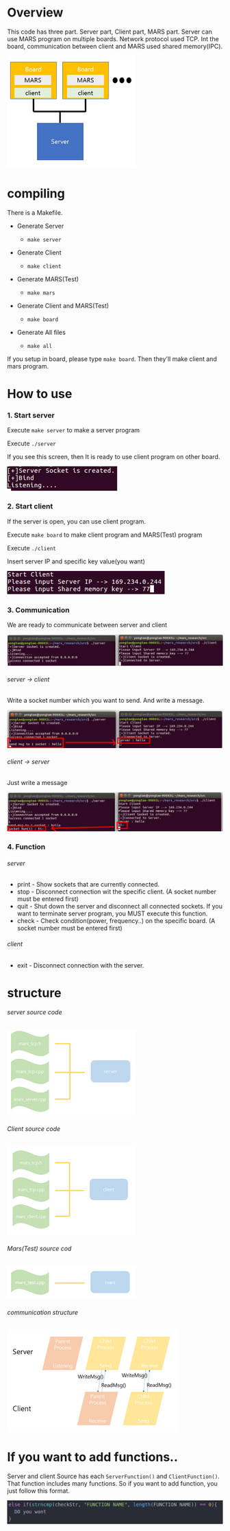 # Overview

This code has three part. Server part, Client part, MARS part.  Server can use MARS program on multiple boards. Network protocol used TCP. Int the board, communication between client and MARS used shared memory(IPC).

![ov](manual_img/ov.png)

# compiling

There is a Makefile. 

- Generate Server
  - `make server`

- Generate Client
  - `make client`
- Generate MARS(Test)
  - `make mars`
- Generate Client and MARS(Test)
  - `make board`
- Generate All files
  - `make all`

If you setup in board, please type `make board`. Then they'll make client and mars program.



# How to use

### 1. Start server

Execute `make server` to make a server program

Execute `./server`

If you see this screen, then It is ready to use client program on other board. 

![htu1](manual_img/htu1.png)

### 2. Start client

If the server is open, you can use client program.

Execute `make board` to make client program and MARS(Test) program

Execute `./client`

Insert server IP and specific key value(you want) 

![htu2](manual_img/htu2.png)

### 3. Communication

We are ready to communicate between server and client

![htu3](manual_img/htu3.png)



###### server -> client

Write a socket number which you want to send. And write a message.

![htu4](manual_img/htu4.png)



###### client -> server

Just write a message

![htu5](manual_img/htu5.png)



### 4. Function

###### server

- print - Show sockets that are currently connected.
- stop - Disconnect connection wit the specific client. (A socket number must be entered first)
- quit - Shut down the server and disconnect all connected sockets. If you want to terminate server program, you MUST execute this function.
- check - Check condition(power, frequency..) on the specific board. (A socket number must be entered first)

###### client

- exit - Disconnect connection with the server.



# structure

###### server source code

![s1](manual_img/s1.png)

###### Client source code

![s2](manual_img/s2.png)

###### Mars(Test) source cod

![s3](manual_img/s3.png)

###### communication structure

![s4](manual_img/s4.png)

# If you want to add functions..

Server and client Source has each `ServerFunction()` and `ClientFunction()`. That function includes many functions. So if you want to add function, you just follow this format.

![iywtaf1](manual_img/iywtaf1.png)